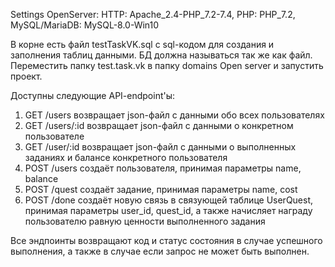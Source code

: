 Settings OpenServer:
  HTTP: Apache_2.4-PHP_7.2-7.4,
  PHP: PHP_7.2,
  MySQL/MariaDB: MySQL-8.0-Win10

В корне есть файл testTaskVK.sql с sql-кодом для создания и заполнения таблиц данными. БД должна называться так же как файл. Переместить папку test.task.vk в папку domains Open server и запустить проект.

Доступны следующие API-endpoint'ы:
  1. GET /users возвращает json-файл с данными обо всех пользователях 
  2. GET /users/:id возвращает json-файл с данными о конкретном пользователе
  3. GET /user/:id возвращает json-файл с данными о выполненных заданиях и балансе конкретного пользователя
  4. POST /users создаёт пользователя, принимая параметры name, balance
  5. POST /quest создаёт задание, принимая параметры name, cost
  6. POST /done создаёт новую связь в связующей таблице UserQuest, принимая параметры user_id, quest_id, а также начисляет награду пользователю равную ценности выполненного задания

Все эндпоинты возвращают код и статус состояния в случае успешного выполнения, а также в случае если запрос не может быть выполнен.
